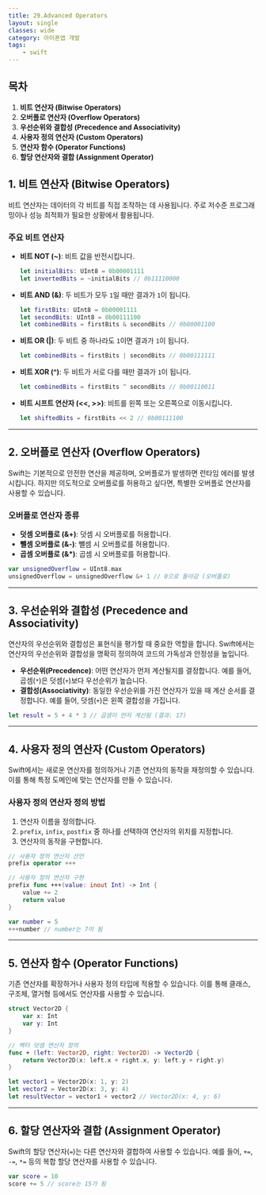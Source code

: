 ```yaml
---
title: 29.Advanced Operators
layout: single
classes: wide
category: 아이폰앱 개발
tags:
    - swift
---
```


## **목차**
1. **비트 연산자 (Bitwise Operators)**  
2. **오버플로 연산자 (Overflow Operators)**  
3. **우선순위와 결합성 (Precedence and Associativity)**  
4. **사용자 정의 연산자 (Custom Operators)**  
5. **연산자 함수 (Operator Functions)**  
6. **할당 연산자와 결합 (Assignment Operator)**

## **1. 비트 연산자 (Bitwise Operators)**
비트 연산자는 데이터의 각 비트를 직접 조작하는 데 사용됩니다. 주로 저수준 프로그래밍이나 성능 최적화가 필요한 상황에서 활용됩니다.

### **주요 비트 연산자**
- **비트 NOT (~)**: 비트 값을 반전시킵니다.
  ```swift
  let initialBits: UInt8 = 0b00001111
  let invertedBits = ~initialBits // 0b11110000
  ```

- **비트 AND (&)**: 두 비트가 모두 `1`일 때만 결과가 `1`이 됩니다.
  ```swift
  let firstBits: UInt8 = 0b00001111
  let secondBits: UInt8 = 0b00111100
  let combinedBits = firstBits & secondBits // 0b00001100
  ```

- **비트 OR (|)**: 두 비트 중 하나라도 `1`이면 결과가 `1`이 됩니다.
  ```swift
  let combinedBits = firstBits | secondBits // 0b00111111
  ```

- **비트 XOR (^)**: 두 비트가 서로 다를 때만 결과가 `1`이 됩니다.
  ```swift
  let combinedBits = firstBits ^ secondBits // 0b00110011
  ```

- **비트 시프트 연산자 (<<, >>)**: 비트를 왼쪽 또는 오른쪽으로 이동시킵니다.
  ```swift
  let shiftedBits = firstBits << 2 // 0b00111100
  ```

---

## **2. 오버플로 연산자 (Overflow Operators)**
Swift는 기본적으로 안전한 연산을 제공하며, 오버플로가 발생하면 런타임 에러를 발생시킵니다. 하지만 의도적으로 오버플로를 허용하고 싶다면, 특별한 오버플로 연산자를 사용할 수 있습니다.

### **오버플로 연산자 종류**
- **덧셈 오버플로 (&+)**: 덧셈 시 오버플로를 허용합니다.
- **뺄셈 오버플로 (&-)**: 뺄셈 시 오버플로를 허용합니다.
- **곱셈 오버플로 (&*)**: 곱셈 시 오버플로를 허용합니다.

```swift
var unsignedOverflow = UInt8.max
unsignedOverflow = unsignedOverflow &+ 1 // 0으로 돌아감 (오버플로)
```

---

## **3. 우선순위와 결합성 (Precedence and Associativity)**
연산자의 우선순위와 결합성은 표현식을 평가할 때 중요한 역할을 합니다. Swift에서는 연산자의 우선순위와 결합성을 명확히 정의하여 코드의 가독성과 안정성을 높입니다.

- **우선순위(Precedence)**: 어떤 연산자가 먼저 계산될지를 결정합니다. 예를 들어, 곱셈(`*`)은 덧셈(`+`)보다 우선순위가 높습니다.
- **결합성(Associativity)**: 동일한 우선순위를 가진 연산자가 있을 때 계산 순서를 결정합니다. 예를 들어, 덧셈(`+`)은 왼쪽 결합성을 가집니다.

```swift
let result = 5 + 4 * 3 // 곱셈이 먼저 계산됨 (결과: 17)
```

---

## **4. 사용자 정의 연산자 (Custom Operators)**
Swift에서는 새로운 연산자를 정의하거나 기존 연산자의 동작을 재정의할 수 있습니다. 이를 통해 특정 도메인에 맞는 연산자를 만들 수 있습니다.

### **사용자 정의 연산자 정의 방법**
1. 연산자 이름을 정의합니다.
2. `prefix`, `infix`, `postfix` 중 하나를 선택하여 연산자의 위치를 지정합니다.
3. 연산자의 동작을 구현합니다.

```swift
// 사용자 정의 연산자 선언
prefix operator +++

// 사용자 정의 연산자 구현
prefix func +++(value: inout Int) -> Int {
    value += 2
    return value
}

var number = 5
+++number // number는 7이 됨
```

---

## **5. 연산자 함수 (Operator Functions)**
기존 연산자를 확장하거나 사용자 정의 타입에 적용할 수 있습니다. 이를 통해 클래스, 구조체, 열거형 등에서도 연산자를 사용할 수 있습니다.

```swift
struct Vector2D {
    var x: Int
    var y: Int
}

// 벡터 덧셈 연산자 정의
func + (left: Vector2D, right: Vector2D) -> Vector2D {
    return Vector2D(x: left.x + right.x, y: left.y + right.y)
}

let vector1 = Vector2D(x: 1, y: 2)
let vector2 = Vector2D(x: 3, y: 4)
let resultVector = vector1 + vector2 // Vector2D(x: 4, y: 6)
```

---

## **6. 할당 연산자와 결합 (Assignment Operator)**
Swift의 할당 연산자(`=`)는 다른 연산자와 결합하여 사용할 수 있습니다. 예를 들어, `+=`, `-=`, `*=` 등의 복합 할당 연산자를 사용할 수 있습니다.

```swift
var score = 10
score += 5 // score는 15가 됨
```

